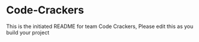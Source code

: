 # Code-Crackers
This is the initiated README for team Code Crackers, Please edit this as you build your project
